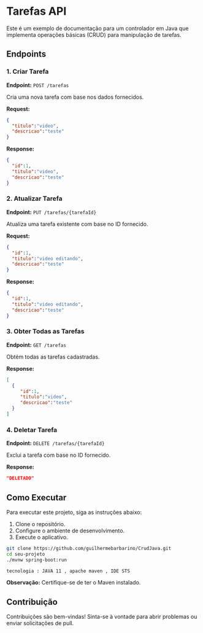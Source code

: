 # Tarefas API

Este é um exemplo de documentação para um controlador em Java que implementa operações básicas (CRUD) para manipulação de tarefas.

## Endpoints

### 1. Criar Tarefa

**Endpoint:** `POST /tarefas`

Cria uma nova tarefa com base nos dados fornecidos.

**Request:**
```json
{
  "titulo":"video",
  "descricao":"teste"
}
```

**Response:**
```json
{
  "id":1,
  "titulo":"video",
  "descricao":"teste"
}
```

### 2. Atualizar Tarefa

**Endpoint:** `PUT /tarefas/{tarefaId}`

Atualiza uma tarefa existente com base no ID fornecido.

**Request:**
```json
{
  "id":1,
  "titulo":"video editando",
  "descricao":"teste"
}
```

**Response:**
```json
{
  "id":1,
  "titulo":"video editando",
  "descricao":"teste"
}
```

### 3. Obter Todas as Tarefas

**Endpoint:** `GET /tarefas`

Obtém todas as tarefas cadastradas.

**Response:**
```json
[
  {
     "id":1,
     "titulo":"video",
     "descricao":"teste"
  }
]
```

### 4. Deletar Tarefa

**Endpoint:** `DELETE /tarefas/{tarefaId}`

Exclui a tarefa com base no ID fornecido.

**Response:**
```json
"DELETADO"
```

## Como Executar

Para executar este projeto, siga as instruções abaixo:

1. Clone o repositório.
2. Configure o ambiente de desenvolvimento.
3. Execute o aplicativo.

```bash
git clone https://github.com/guilhermebarbarino/CrudJava.git
cd seu-projeto
./mvnw spring-boot:run

tecnologia : JAVA 11 , apache maven , IDE STS
```

**Observação:** Certifique-se de ter o Maven instalado.

## Contribuição

Contribuições são bem-vindas! Sinta-se à vontade para abrir problemas ou enviar solicitações de pull.
